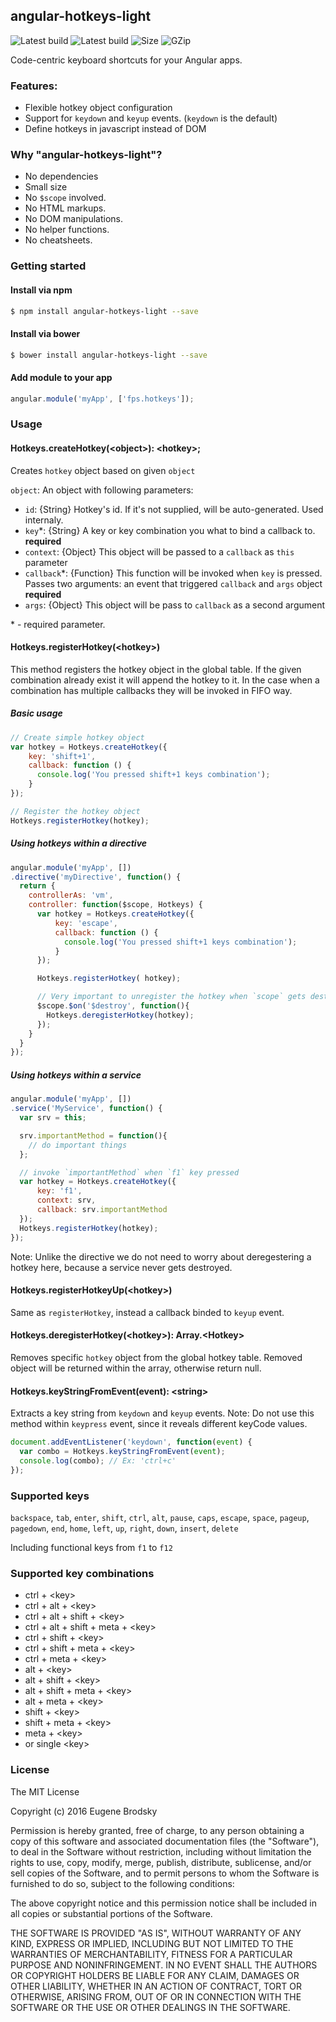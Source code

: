 ## angular-hotkeys-light
![Latest build](https://img.shields.io/badge/latest-v1.0.0-brightgreen.svg)
![Latest build](https://travis-ci.org/fupslot/angular-hotkeys-light.svg?branch=master)
![Size](https://img.shields.io/badge/size-3.38kb-green.svg)
![GZip](https://img.shields.io/badge/gzip-1.29kb-brightgreen.svg)

Code-centric keyboard shortcuts for your Angular apps.

### Features:
* Flexible hotkey object configuration
* Support for `keydown` and `keyup` events. (`keydown` is the default)
* Define hotkeys in javascript instead of DOM

### Why "angular-hotkeys-light"?
* No dependencies
* Small size
* No `$scope` involved.
* No HTML markups.
* No DOM manipulations.
* No helper functions.
* No cheatsheets.

### Getting started

#### Install via npm
```bash
$ npm install angular-hotkeys-light --save
```

#### Install via bower
```bash
$ bower install angular-hotkeys-light --save
```

#### Add module to your app

```js
angular.module('myApp', ['fps.hotkeys']);
```

### Usage

#### Hotkeys.createHotkey(\<object\>): \<hotkey\>;

Creates `hotkey` object based on given `object`

`object`: An object with following parameters:

* `id`: {String} Hotkey's id. If it's not supplied, will be auto-generated. Used internaly.
* `key`*: {String} A key or key combination you what to bind a callback to. **required**
* `context`: {Object} This object will be passed to a `callback` as `this` parameter
* `callback`*: {Function} This function will be invoked when `key` is pressed. Passes two arguments: an event that triggered `callback` and `args` object **required**
* `args`: {Object} This object will be pass to `callback` as a second argument

\* - required parameter.


#### Hotkeys.registerHotkey(\<hotkey\>)
This method registers the hotkey object in the global table. If the given combination already exist it will append the hotkey to it. In the case when a combination has multiple callbacks they will be invoked in FIFO way.

##### Basic usage

```js
// Create simple hotkey object
var hotkey = Hotkeys.createHotkey({
    key: 'shift+1',
    callback: function () {
      console.log('You pressed shift+1 keys combination');
    }
});

// Register the hotkey object
Hotkeys.registerHotkey(hotkey);
```

##### Using hotkeys within a directive

```js
angular.module('myApp', [])
.directive('myDirective', function() {
  return {
    controllerAs: 'vm',
    controller: function($scope, Hotkeys) {
      var hotkey = Hotkeys.createHotkey({
          key: 'escape',
          callback: function () {
            console.log('You pressed shift+1 keys combination');
          }
      });

      Hotkeys.registerHotkey( hotkey);

      // Very important to unregister the hotkey when `scope` gets destroyed
      $scope.$on('$destroy', function(){
        Hotkeys.deregisterHotkey(hotkey);
      });
    }
  }
});
```

#####  Using hotkeys within a service

```js
angular.module('myApp', [])
.service('MyService', function() {
  var srv = this;

  srv.importantMethod = function(){
    // do important things
  };

  // invoke `importantMethod` when `f1` key pressed
  var hotkey = Hotkeys.createHotkey({
      key: 'f1',
      context: srv,
      callback: srv.importantMethod
  });
  Hotkeys.registerHotkey(hotkey);
});
```

Note: Unlike the directive we do not need to worry about deregestering a hotkey here, because a service never gets destroyed.

#### Hotkeys.registerHotkeyUp(\<hotkey\>)

Same as `registerHotkey`, instead a callback binded to `keyup` event.

#### Hotkeys.deregisterHotkey(\<hotkey\>): Array.\<Hotkey\>

Removes specific `hotkey` object from the global hotkey table. Removed  object will be returned within the array, otherwise return null.

#### Hotkeys.keyStringFromEvent(event): \<string\>
Extracts a key string from `keydown` and `keyup` events. Note: Do not use this method within `keypress` event, since it reveals different keyCode values.

```js
document.addEventListener('keydown', function(event) {
  var combo = Hotkeys.keyStringFromEvent(event);
  console.log(combo); // Ex: 'ctrl+c'
});
```

### Supported keys
`backspace`, `tab`, `enter`, `shift`, `ctrl`, `alt`, `pause`, `caps`, `escape`, `space`, `pageup`, `pagedown`, `end`, `home`, `left`, `up`, `right`, `down`, `insert`, `delete`

Including functional keys from `f1` to `f12`

### Supported key combinations
* ctrl + \<key\>
* ctrl + alt + \<key\>
* ctrl + alt + shift + \<key\>
* ctrl + alt + shift + meta + \<key\>
* ctrl + shift + \<key\>
* ctrl + shift + meta + \<key\>
* ctrl + meta + \<key\>
* alt + \<key\>
* alt + shift + \<key\>
* alt + shift + meta + \<key\>
* alt + meta + \<key\>
* shift + \<key\>
* shift + meta + \<key\>
* meta + \<key\>
* or single \<key\>

### License

The MIT License

Copyright (c) 2016 Eugene Brodsky

Permission is hereby granted, free of charge, to any person obtaining a copy
of this software and associated documentation files (the "Software"), to deal
in the Software without restriction, including without limitation the rights
to use, copy, modify, merge, publish, distribute, sublicense, and/or sell
copies of the Software, and to permit persons to whom the Software is
furnished to do so, subject to the following conditions:

The above copyright notice and this permission notice shall be included in
all copies or substantial portions of the Software.

THE SOFTWARE IS PROVIDED "AS IS", WITHOUT WARRANTY OF ANY KIND, EXPRESS OR
IMPLIED, INCLUDING BUT NOT LIMITED TO THE WARRANTIES OF MERCHANTABILITY,
FITNESS FOR A PARTICULAR PURPOSE AND NONINFRINGEMENT. IN NO EVENT SHALL THE
AUTHORS OR COPYRIGHT HOLDERS BE LIABLE FOR ANY CLAIM, DAMAGES OR OTHER
LIABILITY, WHETHER IN AN ACTION OF CONTRACT, TORT OR OTHERWISE, ARISING FROM,
OUT OF OR IN CONNECTION WITH THE SOFTWARE OR THE USE OR OTHER DEALINGS IN
THE SOFTWARE.
